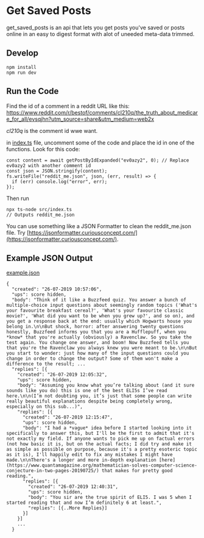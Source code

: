 # Get Saved Posts

get_saved_posts is an api that lets you get posts you've saved or posts online in an easy to digest format with alot of uneeded meta-data trimmed.

## Develop

```
npm install
npm run dev
```

## Run the Code

Find the id of a comment in a reddit URL like this: https://www.reddit.com/r/bestof/comments/cl210q/the_truth_about_medicare_for_all/evsqjhn?utm_source=share&utm_medium=web2x

_cl210q_ is the comment id wwe want.

in [index.ts](index.ts) file, uncomment some of the code and place the id in one of the functions. Look for this code:

```
const content = await getPostByIdExpanded("ev0azy2", 0); // Replace ev0azy2 with another comment id
const json = JSON.stringify(content);
fs.writeFile("reddit_me.json", json, (err, result) => {
  if (err) console.log("error", err);
});
```

Then run

```
npx ts-node src/index.ts
// Outputs reddit_me.json
```

You can use something like a JSON Formatter to clean the reddit_me.json file. Try [https://jsonformatter.curiousconcept.com/](https://jsonformatter.curiousconcept.com/).

## Example JSON Output

[example.json](example.json)

```
{
  "created": "26-07-2019 10:57:06",
  "ups": score hidden,
  "body": "Think of it like a Buzzfeed quiz. You answer a bunch of multiple-choice input questions about seemingly random topics ('What's your favourite breakfast cereal?', 'What's your favourite classic movie?', 'What did you want to be when you grew up?', and so on), and you get a response back at the end: usually which Hogwarts house you belong in.\n\nBut shock, horror: after answering twenty questions honestly, Buzzfeed informs you that you are a Hufflepuff, when you *know* that you're actually (obviously) a Ravenclaw. So you take the test again. You change one answer, and boom! Now Buzzfeed tells you that you're the Ravenclaw you always knew you were meant to be.\n\nBut you start to wonder: just how many of the input questions could you change in order to change the output? Some of them won't make a difference to the result; ...
  "replies": [{
    "created": "26-07-2019 12:05:32",
    "ups": score hidden,
    "body": "Assuming you know what you’re talking about (and it sure sounds like you do) this is one of the best ELI5s I’ve read here.\n\n(I’m not doubting you, it’s just that some people can write really beautiful explanations despite being completely wrong, especially on this sub...)",
    "replies": [{
      "created": "26-07-2019 12:15:47",
      "ups": score hidden,
      "body": "I had a *vague* idea before I started looking into it specifically to answer this, but I'll be the first to admit that it's not exactly my field. If anyone wants to pick me up on factual errors (not how basic it is, but on the actual facts; I did try and make it as simple as possible on purpose, because it's a pretty esoteric topic as it is), I'll happily edit to fix any mistakes I might have made.\n\nThere's a longer and more in-depth explanation [here](https://www.quantamagazine.org/mathematician-solves-computer-science-conjecture-in-two-pages-20190725/) that makes for pretty good reading.",
      "replies": [{
        "created": "26-07-2019 12:40:31",
        "ups": score hidden,
        "body": "You sir are the true spirit of ELI5. I was 5 when I started reading that and now I’m definitely 6 at least.",
        "replies": [{..More Replies}]
      }]
    }]
    ...
  }
```
